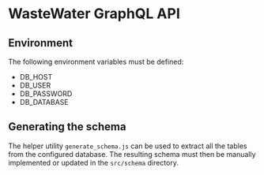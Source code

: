 # WasteWater GraphQL API

## Environment

The following environment variables must be defined:

- DB_HOST
- DB_USER
- DB_PASSWORD
- DB_DATABASE

## Generating the schema

The helper utility `generate_schema.js` can be used to extract all the tables
from the configured database.  The resulting schema must then be manually
implemented or updated in the `src/schema` directory.
